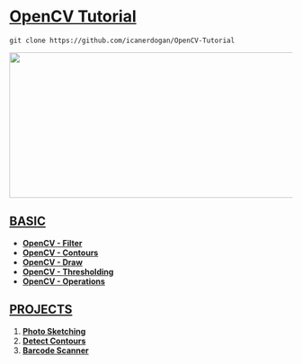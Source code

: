 <h1><a href = "https://github.com/icanerdogan"> OpenCV Tutorial </a></h1>

```
git clone https://github.com/icanerdogan/OpenCV-Tutorial
```

<p align="center">
  <img src="https://r.resimlink.com/OFj.png" width="800" height="259">
</p>

<h2><a href="https://github.com/icanerdogan/OpenCV-Tutorial/tree/master/BASIC"> BASIC </a></h2>

<ul>
  <li><b><a href="https://github.com/icanerdogan/OpenCV-Tutorial/blob/master/BASIC/1-Filter.ipynb">OpenCV - Filter</a></b></li>
  <li><b><a href="https://github.com/icanerdogan/OpenCV-Tutorial/blob/master/BASIC/2-Contours.ipynb">OpenCV - Contours</a></b></li>
  <li><b><a href="https://github.com/icanerdogan/OpenCV-Tutorial/blob/master/BASIC/3-Draw.ipynb">OpenCV - Draw</a></b></li>
  <li><b><a href="https://github.com/icanerdogan/OpenCV-Tutorial/blob/master/BASIC/4-Thresholding.ipynb">OpenCV - Thresholding</a></b></li>
  <li><b><a href="https://github.com/icanerdogan/OpenCV-Tutorial/blob/master/BASIC/5-Operations.ipynb">OpenCV - Operations</a></b></li>
</ul>  

<h2><a href="https://github.com/icanerdogan/OpenCV-Tutorial"> PROJECTS </a></h2>

<ol>
  <li><b><a href="https://github.com/icanerdogan/OpenCV-Tutorial/blob/master/1-Photo%20Sketching.ipynb">Photo Sketching</a></b></li>
  <li><b><a href="https://github.com/icanerdogan/OpenCV-Tutorial/blob/master/2-Detect%20Contours.ipynb">Detect Contours</a></b></li>
  <li><b><a href="https://github.com/icanerdogan/OpenCV-Tutorial/blob/master/3-Barcode%20Scanner.ipynb">Barcode Scanner</a></b></li>
</ol>
